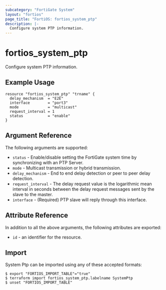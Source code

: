 ```yaml
---
subcategory: "FortiGate System"
layout: "fortios"
page_title: "FortiOS: fortios_system_ptp"
description: |-
  Configure system PTP information.
---
```


# fortios_system_ptp
Configure system PTP information.

## Example Usage

```hcl
resource "fortios_system_ptp" "trname" {
  delay_mechanism  = "E2E"
  interface        = "port3"
  mode             = "multicast"
  request_interval = 1
  status           = "enable"
}
```

## Argument Reference


The following arguments are supported:

* `status` - Enable/disable setting the FortiGate system time by synchronizing with an PTP Server.
* `mode` - Multicast transmission or hybrid transmission.
* `delay_mechanism` - End to end delay detection or peer to peer delay detection.
* `request_interval` - The delay request value is the logarithmic mean interval in seconds between the delay request messages sent by the slave to the master.
* `interface` - (Required) PTP slave will reply through this interface.


## Attribute Reference

In addition to all the above arguments, the following attributes are exported:
* `id` - an identifier for the resource.

## Import

System Ptp can be imported using any of these accepted formats:
```
$ export "FORTIOS_IMPORT_TABLE"="true"
$ terraform import fortios_system_ptp.labelname SystemPtp
$ unset "FORTIOS_IMPORT_TABLE"
```
